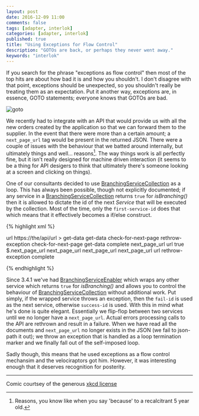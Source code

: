 ```yaml
---
layout: post
date: 2016-12-09 11:00
comments: false
tags: [adapter, interlok]
categories: [adapter, interlok]
published: true
title: "Using Exceptions for Flow Control"
description: "GOTOs are back, or perhaps they never went away."
keywords: "interlok"
---
```



If you search for the phrase "exceptions as flow control" then most of the top hits are about how bad it is and how you shouldn't. I don't disagree with that point, exceptions should be unexpected, so you shouldn't really be treating them as an expectation. Put it another way, exceptions are, in essence, GOTO statements; everyone knows that GOTOs are bad.

![goto](https://imgs.xkcd.com/comics/goto.png)

We recently had to integrate with an API that would provide us with all the new orders created by the application so that we can forward them to the supplier. In the event that there were more than a certain  amount; a `next_page_url` tag would be present in the returned JSON. There were a couple of issues with the behaviour that we batted around internally, but ultimately things and well... reasons[^1]. The way things work is all perfectly fine, but it isn't really designed for machine driven interaction (it seems to be a thing for API desigers to think that ultimately there's someone looking at a screen and clicking on things).

One of our consultants decided to use [BranchingServiceCollection][] as a loop. This has always been possible, though not explicitly documented; if any service in a [BranchingServiceCollection][] returns `true` for _isBranching()_ then it is allowed to dictate the id of the next _Service_ that will be executed by the collection. Most of the time, only the `first-service-id` does that which means that it effectively becomes a if/else construct.

{% highlight xml %}

<service-list>
  <services>
    <add-metadata-service>
      <metadata-element>
        <key>url</key>
        <value>https://the/api/url</value>
      </metadata-element>>
    </add-metadata-service>
    <branching-service-collection>
      <first-service-id>get-data</first-service-id>
      <services>
        <branching-service-enabler>
          <unique-id>get-data</unique-id>
          <success-id>check-for-next-page</success-id>
          <failure-id>rethrow-exception</failure-id>
          <service class="service-list">
            <services>
              <!-- Do the API Call here using a MetadataDestination and process each of the
                   orders
              -->
            </services>
          </service>
        </branching-service-enabler>
        <branching-service-enabler>
          <unique-id>check-for-next-page</unique-id>
          <success-id>get-data</success-id>
          <failure-id>complete</failure-id>
          <service class="service-list">
            <services>
              <metadata-filter-service>
                <filter class="regex-metadata-filter">
                  <exclude-pattern>next_page_url</exclude-pattern>
                  <exclude-pattern>url</exclude-pattern>
                </filter>
              </metadata-filter-service>
              <service-list>
                <continue-on-fail>true</continue-on-fail>
                <services>
                  <json-path-service>
                    <source class="string-payload-data-input-parameter"/>
                    <json-path-execution>
                      <source class="constant-data-input-parameter">
                        <value>$.next_page_url</value>
                      </source>
                      <target class="metadata-data-output-parameter">
                        <metadata-key>next_page_url</metadata-key>
                      </target>
                    </json-path-execution>
                  </json-path-service>
                </services>
              </service-list>
              <!-- throws exception and stops loop if next_page_url returns null -->
              <validate-metadata-service>
                <required-key>next_page_url</required-key>
              </validate-metadata-service>
              <copy-metadata-service>
                <metadata-keys>
                  <key-value-pair>
                    <key>next_page_url</key>
                    <value>url</value>
                  </key-value-pair>
                </metadata-keys>
              </copy-metadata-service>
            </services>
          </service>
        </branching-service-enabler>
        <throw-exception-service>
          <unique-id>rethrow-exception</unique-id>
          <exception-generator class="last-known-exception"/>
        </throw-exception-service>
        <service-list>
          <unique-id>complete</unique-id>
        </service-list>
      </services>
    </branching-service-collection>
  </services>
</service-list>

{% endhighlight %}

Since 3.4.1 we've had [BranchingServiceEnabler][] which wraps any other service which returns `true` for _isBranching()_ and allows you to control the behaviour of [BranchingServiceCollection][] without additional work. Put simply, if the wrapped service throws an exception, then the `fail-id` is used as the next service, otherwise `success-id` is used. With this in mind what he's done is quite elegant. Essentially we flip-flop between two services until we no longer have a `next_page_url`. Actual errors processing calls to the API are rethrown and result in a failure. When we have read all the documents and `next_page_url` no longer exists in the JSON (we fail to json-path it out); we throw an exception that is handled as a loop termination marker and we finally fall out of the self-imposed loop.

Sadly though, this means that he used exceptions as a flow control mechansim and the velociraptors got him. However, it was interesting enough that it deserves recognition for posterity.

---
Comic courtsey of the generous [xkcd license](http://xkcd.com/license.html)

[^1]: Reasons, you know like when you say 'because' to a recalcitrant 5 year old.

[BranchingServiceCollection]: https://development.adaptris.net/javadocs/v3-snapshot/Interlok-API/com/adaptris/core/BranchingServiceCollection.html
[BranchingServiceEnabler]: https://development.adaptris.net/javadocs/v3-snapshot/Interlok-API/com/adaptris/core/services/BranchingServiceEnabler.html

